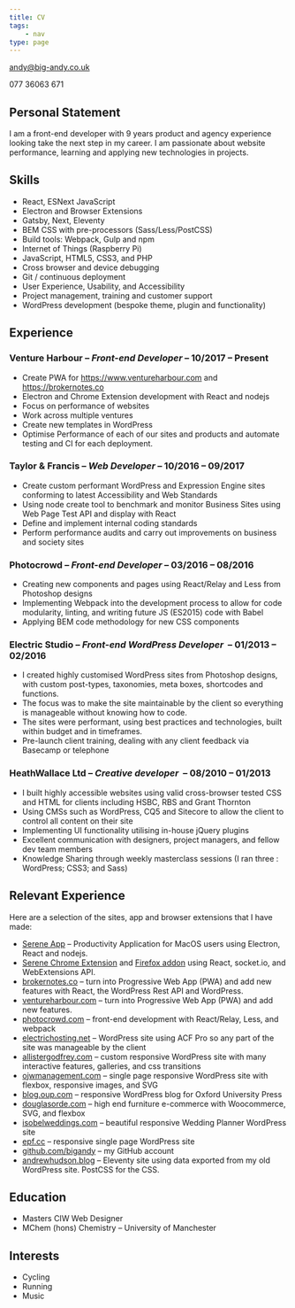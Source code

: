 ```yaml
---
title: CV
tags:
    - nav
type: page
---
```


<a class="email" href="mailto:andy@big-andy.co.uk">andy@big-andy.co.uk</a>

<div class="tel">077 36063 671</div>

<h2>Personal Statement</h2>
<p>I am a front-end developer with 9 years product and agency experience looking take the next step in my career. I am passionate about website performance, learning and applying new technologies in projects.</p>
<h2>Skills</h2>

- React, ESNext JavaScript
- Electron and Browser Extensions
- Gatsby, Next, Eleventy
- BEM CSS with pre-processors (Sass/Less/PostCSS)
- Build tools: Webpack, Gulp and npm
- Internet of Things (Raspberry Pi)
- JavaScript, HTML5, CSS3, and PHP
- Cross browser and device debugging
- Git / continuous deployment
- User Experience, Usability, and Accessibility
- Project management, training and customer support
- WordPress development (bespoke theme, plugin and functionality)

<h2>Experience</h2>
<h3>Venture Harbour – <em>Front-end Developer</em> – 10/2017 – Present</h3>

- Create PWA for <a href="https://www.ventureharbour.com">https://www.ventureharbour.com</a>&nbsp;and <a href="https://brokernotes.co">https://brokernotes.co</a>
- Electron and Chrome Extension development with React and nodejs
- Focus on performance of websites
- Work across multiple ventures
- Create new templates in WordPress
- Optimise Performance of each of our sites and products and automate testing and CI for each deployment.

<h3>Taylor &amp; Francis – <em>Web Developer</em> – 10/2016 – 09/2017</h3>
<ul>
	<li>Create custom performant WordPress and Expression Engine sites conforming to latest Accessibility and Web Standards</li>
	<li>Using node create tool to benchmark and monitor Business Sites using Web Page Test API and display with React</li>
	<li>Define and implement internal coding standards</li>
	<li>Perform performance audits and carry out improvements on business and society sites</li>
</ul>
<h3>Photocrowd – <em>Front-end Developer</em> – 03/2016 – 08/2016</h3>
<ul>
	<li>Creating new components and pages using React/Relay and Less from Photoshop designs</li>
	<li>Implementing Webpack into the development process to allow for code modularity, linting, and writing future JS (ES2015) code with Babel</li>
	<li>Applying BEM code methodology for new CSS components</li>
</ul>
<h3>Electric Studio – <em>Front-end WordPress Developer</em>&nbsp;&nbsp;– 01/2013 – 02/2016</h3>
<ul>
	<li>I created highly customised WordPress sites from Photoshop designs, with custom post-types, taxonomies, meta boxes, shortcodes and functions.</li>
	<li>The focus was to make the site maintainable by the client so everything is manageable without knowing how to code.</li>
	<li>The sites were performant, using best practices and technologies, built within budget and in timeframes.</li>
	<li>Pre-launch client training, dealing with any client feedback via Basecamp or telephone</li>
</ul>
<h3>HeathWallace Ltd – <em>Creative developer</em>&nbsp;&nbsp;– 08/2010 – 01/2013</h3>
<ul>
	<li>I built highly accessible websites using valid cross-browser tested CSS and HTML for clients including HSBC, RBS and Grant Thornton</li>
	<li>Using CMSs such as WordPress, CQ5 and Sitecore to allow the client to control all content on their site</li>
	<li>Implementing UI functionality utilising in-house jQuery plugins</li>
	<li>Excellent communication with designers, project managers, and fellow dev team members</li>
	<li>Knowledge Sharing through weekly masterclass sessions (I ran three : WordPress; CSS3; and Sass)</li>
</ul>

<h2>Relevant Experience</h2>

<p>Here are a selection of the sites, app and browser extensions that I have made:</p>

<ul class="cv-portfolio-list">
	<li>
		<a href="https://www.sereneapp.com" rel="noopener" target="_blank">Serene App</a> – Productivity Application for MacOS users using Electron, React and nodejs.
	</li>
	<li>
		<a href="https://chrome.google.com/webstore/detail/serene-extension/nbealbhmmmaiiiddmianmjoecmipnjij" rel="noopener" target="_blank">Serene Chrome Extension</a> and <a href="https://addons.mozilla.org/en-GB/firefox/addon/serene-extension/Firefox" rel="noopener" target="_blank">Firefox addon</a>  using React, socket.io, and WebExtensions API.
	</li>
	<li>
		<a href="https://brokernotes.co" rel="noopener" target="_blank">brokernotes.co</a> – turn into Progressive Web App (PWA) and add new features with React, the WordPress Rest API and WordPress.
	</li>
	<li>
		<a href="https://www.ventureharbour.com" rel="noopener" target="_blank">ventureharbour.com</a> – turn into Progressive Web App (PWA) and add new features.
	</li>
	<li>
		<a href="https://www.photocrowd.com" rel="noopener" target="_blank">photocrowd.com</a> – front-end development with React/Relay, Less, and webpack
	</li>
	<li>
		<a href="https://electrichosting.net" rel="noopener" target="_blank">electrichosting.net</a> – WordPress site using ACF Pro so any part of the site was manageable by the client
	</li>
	<li>
		<a href="https://www.allistergodfrey.com/" rel="noopener" target="_blank">allistergodfrey.com</a> – custom responsive WordPress site with many interactive features, galleries, and css transitions
	</li>
	<li>
		<a href="https://www.ojwmanagement.com/" rel="noopener" target="_blank">ojwmanagement.com</a> – single page responsive WordPress site with flexbox, responsive images, and SVG
	</li>
	<li>
		<a href="https://blog.oup.com/" rel="noopener" target="_blank">blog.oup.com</a> – responsive WordPress blog for Oxford University Press
	</li>
	<li>
		<a href="http://www.douglasorde.com/" rel="noopener" target="_blank">douglasorde.com</a> – high end furniture e-commerce with Woocommerce, SVG, and flexbox
	</li>
	<li>
		<a href="https://www.isobelweddings.com/" rel="noopener" target="_blank">isobelweddings.com</a> – beautiful responsive Wedding Planner WordPress site
	</li>
	<li>
		<a href="https://www.epf.cc/" rel="noopener" target="_blank">epf.cc</a> – responsive single page WordPress site
	</li>
	<li>
		<a href="https://github.com/bigandy" rel="noopener" target="_blank">github.com/bigandy</a> – my GitHub account
	</li>
	<li>
		<a href="https://andrewhudson.blog">andrewhudson.blog</a> – Eleventy site using data exported from my old WordPress site. PostCSS for the CSS.
	</li>
</ul>

<h2>Education</h2>

-   Masters CIW Web Designer
-   MChem (hons) Chemistry – University of Manchester

<h2>Interests</h2>

-   Cycling
-   Running
-   Music

